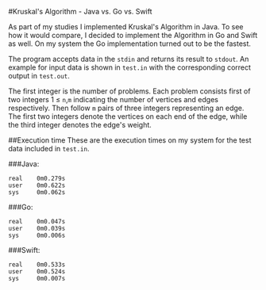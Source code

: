 #Kruskal's Algorithm - Java vs. Go vs. Swift

As part of my studies I implemented Kruskal's Algorithm in Java. To see how it would compare, I decided to implement the Algorithm in Go and Swift as well. On my system the Go implementation turned out to be the fastest.

The program accepts data in the `stdin` and returns its result to `stdout`. An example for input data is shown in `test.in` with the corresponding correct output in `test.out`.

The first integer is the number of problems. Each problem consists first of two integers 1 ≤ `n`,`m` indicating the number of vertices and edges respectively. Then follow `m` pairs of three integers representing an edge. The first two integers denote the vertices on each end of the edge, while the third integer denotes the edge's weight.

##Execution time
These are the execution times on my system for the test data included in `test.in`.

###Java:
```
real    0m0.279s
user    0m0.622s
sys     0m0.062s
```

###Go:
```
real    0m0.047s
user    0m0.039s
sys     0m0.006s
```

###Swift:
```
real    0m0.533s
user    0m0.524s
sys     0m0.007s
```
